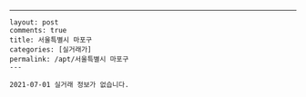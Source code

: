 ---
    layout: post
    comments: true
    title: 서울특별시 마포구
    categories: [실거래가]
    permalink: /apt/서울특별시 마포구
    ---

    2021-07-01 실거래 정보가 없습니다.

    